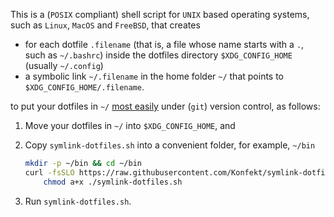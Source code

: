This is a (`POSIX` compliant) shell script for `UNIX` based operating systems, such as `Linux`, `MacOS` and `FreeBSD`, that creates

- for each dotfile `.filename` (that is, a file whose name starts with a `.`, such as `~/.bashrc`) inside the dotfiles directory `$XDG_CONFIG_HOME` (usually `~/.config`)
- a symbolic link `~/.filename` in the home folder `~/` that points to `$XDG_CONFIG_HOME/.filename`.

to put your dotfiles in `~/` [most easily](https://konfekt.github.io/blog/2018/11/10/simple-dotfiles-setup) under (`git`) version control, as follows:

1. Move your dotfiles in `~/` into `$XDG_CONFIG_HOME`, and
1. Copy `symlink-dotfiles.sh` into a convenient folder, for example, `~/bin`

    ```sh
    mkdir -p ~/bin && cd ~/bin
    curl -fsSLO https://raw.githubusercontent.com/Konfekt/symlink-dotfiles.sh/master/symlink-dotfiles.sh &&
        chmod a+x ./symlink-dotfiles.sh
    ````

1. Run `symlink-dotfiles.sh`.

